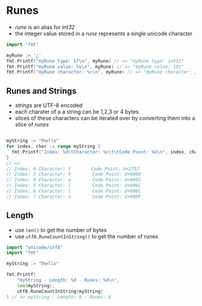 # Runes
- *rune* is an alias for *int32*
- the integer value stored in a *rune* represents a single unicode character

```go
import "fmt"

myRune := '¿'
fmt.Printf("myRune type: %T\n", myRune) // => "myRune type: int32"
fmt.Printf("myRune value: %v\n", myRune) // => "myRune value: 191"
fmt.Printf("myRune character: %c\n", myRune) // => "myRune character: ¿"
```
## Runes and Strings
- *strings* are UTF-8 encoded
- each charater of a a string can be 1,2,3 or 4 bytes
- slices of these characters can be iterated over by converting them into a slice of *runes*

```go

myString := "❗hello"
for index, char := range myString {
  fmt.Printf("Index: %d\tCharacter: %c\t\tCode Point: %U\n", index, char, char)
}
// =>
// Index: 0	Character: ❗		Code Point: U+2757
// Index: 3	Character: h		Code Point: U+0068
// Index: 4	Character: e		Code Point: U+0065
// Index: 5	Character: l		Code Point: U+006C
// Index: 6	Character: l		Code Point: U+006C
// Index: 7	Character: o		Code Point: U+006F
```

## Length
- use `len()` to get the number of bytes
- use `utf8.RuneCountInString()` to get the number of runes

```go
import "unicode/utf8"
import "fmt"

myString := "❗hello"

fmt.Printf(
    "myString - Length: %d - Runes: %d\n",
    len(myString),
    utf8.RuneCountInString(myString)
) // => myString - Length: 8 - Runes: 6
```
